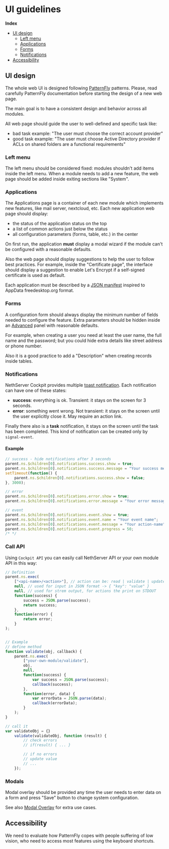 # UI guidelines

**Index**

-   [UI design](#ui-design)
    -   [Left menu](#left-menu)
    -   [Applications](#applications)
    -   [Forms](#forms)
    -   [Notifications](#notifications)
-   [Accessibility](#accessibility)

## UI design

The whole web UI is designed following [PatternFly](http://www.patternfly.org/) patterns.
Please, read carefully PatternFly documentation before starting the design of a new web page.

The main goal is to have a consistent design and behavior across all modules.

All web page should guide the user to well-defined and specific task like:

-   bad task example: "The user must choose the correct account provider"
-   good task example: "The user must choose Active Directory provider if ACLs on shared folders are a functional requirements"

### Left menu

The left menu should be considered fixed: modules shouldn't add items inside the left menu.
When a module needs to add a new feature, the web page should be added inside exiting sections like "System".

### Applications

The Applications page is a container of each new module which implements new features, like mail server, nextcloud, etc.
Each new application web page should display:

-   the status of the application status on the top
-   a list of common actions just below the status
-   all configuration parameters (forms, table, etc.) in the center

On first run, the application **must** display a modal wizard if the module can't be configured with a reasonable defaults.

Also the web page should display suggestions to help the user to follow best practices.
For example, inside the "Certificate page", the interface should display a suggestion to enable Let's Encrypt if
a self-signed certificate is used as default.

Each application must be described by a [JSON manifest](./application_manifest) inspired to AppData freedesktop.org format.

### Forms

A configuration form should always display the minimum number of fields needed to configure the feature.
Extra parameters should be hidden inside an [Advanced](http://www.patternfly.org/pattern-library/forms-and-controls/expand-collapse-section/)
panel with reasonable defaults.

For example, when creating a user you need at least the user name, the full name and the password;
but you could hide extra details like street address or phone number.

Also it is a good practice to add a "Description" when creating records inside tables.

### Notifications

NethServer Cockpit provides multiple [toast notification](http://www.patternfly.org/pattern-library/communication/toast-notifications/).
Each notification can have one of these states:

-   **success**: everything is ok. Transient: it stays on the screen for 3 seconds.
-   **error**: something went wrong. Not transient: it stays on the screen until the user explicitly close it.
    May require an action link.

Finally there also is a **task** notification, it stays on the screen until the task
has been completed. This kind of notification can be created only by `signal-event`.

#### Example

```js
// success - hide notifications after 3 seconds
parent.ns.$children[0].notifications.success.show = true;
parent.ns.$children[0].notifications.success.message = "Your success message";
setTimeout(function() {
    parent.ns.$children[0].notifications.success.show = false;
}, 3000);

// error
parent.ns.$children[0].notifications.error.show = true;
parent.ns.$children[0].notifications.error.message = "Your error message";

// event
parent.ns.$children[0].notifications.event.show = true;
parent.ns.$children[0].notifications.event.name = "Your event name";
parent.ns.$children[0].notifications.event.message = "Your action-name";
parent.ns.$children[0].notifications.event.progress = 50;
/* */
```

### Call API

Using `Cockpit API` you can easily call NethServer API or your own module API in this way:

```js
// Definition
parent.ns.exec(
    ["<api-name>/<action>"], // action can be: read | validate | update
    null, // used for input in JSON format -> { "key": "value" }
    null, // used for strem output, for actions the print on STDOUT
    function(success) {
        success = JSON.parse(success);
        return success;
    },
    function(error) {
        return error;
    }
);


// Example
// define method
function validate(obj, callback) {
    parent.ns.exec(
        ["your-own-module/validate"],
        obj,
        null,
        function(success) {
            var success = JSON.parse(success);
            callback(success);
        },
        function(error, data) {
            var errorData = JSON.parse(data);
            callback(errorData);
        }
    );
}

// call it
var validateObj = {}
    validate(validateObj, function (result) {
        // check errors
        // if(result) { ... }

        // if no errors
        // update value
        // ...
    });
```

### Modals

Modal overlay should be provided any time the user needs to enter data on a form and press "Save" button to change system configuration.

See also [Modal Overlay](http://www.patternfly.org/pattern-library/forms-and-controls/modal-overlay/) for extra use cases.

## Accessibility

We need to evaluate how PatternFly copes with people suffering of low vision, who need to access most features
using the keyboard shortcuts.

